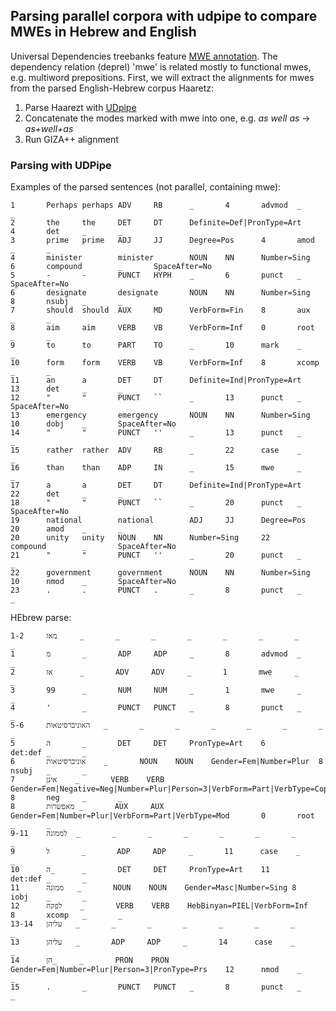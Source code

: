## Parsing parallel corpora with udpipe to compare MWEs in Hebrew and English

Universal Dependencies treebanks feature [MWE annotation](http://universaldependencies.org/u/dep/mwe.html). The dependency relation (deprel) 'mwe' is related mostly to functional mwes, e.g. multiword prepositions. First, we will extract the alignments for mwes from the parsed English-Hebrew corpus Haaretz:

1. Parse Haarezt with [UDpipe](https://ufal.mff.cuni.cz/udpipe)  
2. Concatenate the modes marked with mwe into one, e.g. *as well as* -> *as+well+as*
3. Run GIZA++ alignment

### Parsing with UDPipe
Examples of the parsed sentences (not parallel, containing mwe):

```
1       Perhaps perhaps ADV     RB      _       4       advmod  _       _
2       the     the     DET     DT      Definite=Def|PronType=Art       4       det     _       _
3       prime   prime   ADJ     JJ      Degree=Pos      4       amod    _       _
4       minister        minister        NOUN    NN      Number=Sing     6       compound        _       SpaceAfter=No
5       -       -       PUNCT   HYPH    _       6       punct   _       SpaceAfter=No
6       designate       designate       NOUN    NN      Number=Sing     8       nsubj   _       _
7       should  should  AUX     MD      VerbForm=Fin    8       aux     _       _
8       aim     aim     VERB    VB      VerbForm=Inf    0       root    _       _
9       to      to      PART    TO      _       10      mark    _       _
10      form    form    VERB    VB      VerbForm=Inf    8       xcomp   _       _
11      an      a       DET     DT      Definite=Ind|PronType=Art       13      det     _       _
12      "       "       PUNCT   ``      _       13      punct   _       SpaceAfter=No
13      emergency       emergency       NOUN    NN      Number=Sing     10      dobj    _       SpaceAfter=No
14      "       "       PUNCT   ''      _       13      punct   _       _
15      rather  rather  ADV     RB      _       22      case    _       _
16      than    than    ADP     IN      _       15      mwe     _       _
17      a       a       DET     DT      Definite=Ind|PronType=Art       22      det     _       _
18      "       "       PUNCT   ``      _       20      punct   _       SpaceAfter=No
19      national        national        ADJ     JJ      Degree=Pos      20      amod    _       _
20      unity   unity   NOUN    NN      Number=Sing     22      compound        _       SpaceAfter=No
21      "       "       PUNCT   ''      _       20      punct   _       _
22      government      government      NOUN    NN      Number=Sing     10      nmod    _       SpaceAfter=No
23      .       .       PUNCT   .       _       8       punct   _       _

```
HEbrew parse:
```
1-2     מאז     _       _       _       _       _       _       _       _
1       מ       _       ADP     ADP     _       8       advmod  _       _
2       אז      _       ADV     ADV     _       1       mwe     _       _
3       99      _       NUM     NUM     _       1       mwe     _       _
4       '       _       PUNCT   PUNCT   _       8       punct   _       _
5-6     האוניברסיטאות   _       _       _       _       _       _       _       _
5       ה       _       DET     DET     PronType=Art    6       det:def _       _
6       אוניברסיטאות    _       NOUN    NOUN    Gender=Fem|Number=Plur  8       nsubj   _       _
7       אינן    _       VERB    VERB    Gender=Fem|Negative=Neg|Number=Plur|Person=3|VerbForm=Part|VerbType=Cop 8       neg     _       _
8       מאפשרות _       AUX     AUX     Gender=Fem|Number=Plur|VerbForm=Part|VerbType=Mod       0       root    _       _
9-11    לממונה  _       _       _       _       _       _       _       _
9       ל       _       ADP     ADP     _       11      case    _       _
10      ה_      _       DET     DET     PronType=Art    11      det:def _       _
11      ממונה   _       NOUN    NOUN    Gender=Masc|Number=Sing 8       iobj    _       _
12      לפקח    _       VERB    VERB    HebBinyan=PIEL|VerbForm=Inf     8       xcomp   _       _
13-14   עליהן   _       _       _       _       _       _       _       _
13      עליהן   _       ADP     ADP     _       14      case    _       _
14      הן_     _       PRON    PRON    Gender=Fem|Number=Plur|Person=3|PronType=Prs    12      nmod    _       _
15      .       _       PUNCT   PUNCT   _       8       punct   _       _

```

